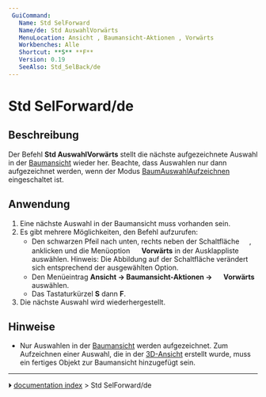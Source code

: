 ```yaml
---
 GuiCommand:
   Name: Std SelForward
   Name/de: Std AuswahlVorwärts
   MenuLocation: Ansicht , Baumansicht-Aktionen , Vorwärts
   Workbenches: Alle
   Shortcut: **S** **F**
   Version: 0.19
   SeeAlso: Std_SelBack/de
---
```


# Std SelForward/de



## Beschreibung

Der Befehl **Std AuswahlVorwärts** stellt die nächste aufgezeichnete Auswahl in der [Baumansicht](Tree_view/de.md) wieder her. Beachte, dass Auswahlen nur dann aufgezeichnet werden, wenn der Modus [ BaumAuswahlAufzeichnen](Std_TreeRecordSelection/de.md) eingeschaltet ist.



## Anwendung

1.  Eine nächste Auswahl in der Baumansicht muss vorhanden sein.
2.  Es gibt mehrere Möglichkeiten, den Befehl aufzurufen:
    -   Den schwarzen Pfeil nach unten, rechts neben der Schaltfläche **<img src="images/Std_TreeSyncView.svg" width=16px>**, anklicken und die Menüoption **<img src="images/Std_SelForward.svg" width=16px> Vorwärts** in der Ausklappliste auswählen. Hinweis: Die Abbildung auf der Schaltfläche verändert sich entsprechend der ausgewählten Option.
    -   Den Menüeintrag **Ansicht → Baumansicht-Aktionen → <img src="images/Std_SelForward.svg" width=16px> Vorwärts** auswählen.
    -   Das Tastaturkürzel **S** dann **F**.
3.  Die nächste Auswahl wird wiederhergestellt.



## Hinweise

-   Nur Auswahlen in der [Baumansicht](Tree_view/de.md) werden aufgezeichnet. Zum Aufzeichnen einer Auswahl, die in der [3D-Ansicht](3D_view.md) erstellt wurde, muss ein fertiges Objekt zur Baumansicht hinzugefügt sein.



---
⏵ [documentation index](../README.md) > Std SelForward/de
